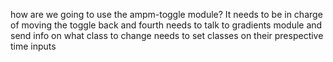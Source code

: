 how are we going to use the ampm-toggle module?
    It needs to be in charge of moving the toggle back and fourth
    needs to talk to gradients module and send info on what class to change
    needs to set classes on their prespective time inputs